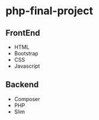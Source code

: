 # php-final-project
 
## FrontEnd
- HTML
- Bootstrap
- CSS
- Javascript

## Backend
- Composer
- PHP
- Slim
